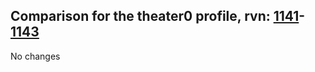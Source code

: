 ## Comparison for the theater0 profile, rvn: [1141](https://github.com/PRO100KatYT/FortniteProfileRevisions/tree/main/profiles/theater0/1141%20theater0.json)-[1143](https://github.com/PRO100KatYT/FortniteProfileRevisions/tree/main/profiles/theater0/1143%20theater0.json)

No changes
